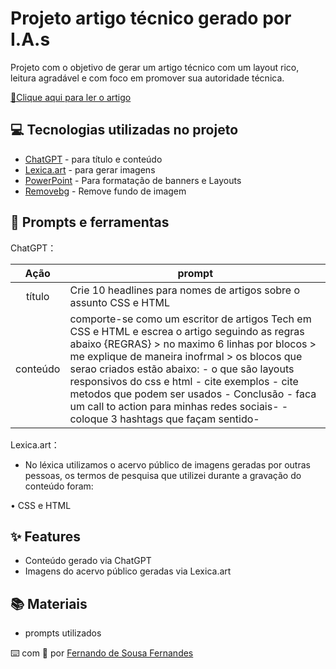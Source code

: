 # Projeto artigo técnico gerado por I.A.s

Projeto com o objetivo de gerar um artigo técnico com um layout rico, leitura agradável e com foco em promover sua autoridade técnica.

<a href="https://web.dio.me/articles/construindo-layouts-responsivos-com-html5-e-css3?back=%2Farticles&page=1&order=oldest" title="View PDF now"> 📕Clique aqui para ler o artigo</a>

## 💻 Tecnologias utilizadas no projeto

- [ChatGPT](https://chat.openai.com/) - para título e conteúdo
- [Lexica.art](https://lexica.art/) - para gerar imagens
- [PowerPoint](https://www.microsoft.com/en/microsoft-365/powerpoint) - Para formatação de banners e Layouts
- [Removebg](https://www.remove.bg/pt-br) - Remove fundo de imagem

## 📄 Prompts e ferramentas

ChatGPT：

|   Ação   | prompt                                                                                                                                                                                                                                                                         |
| :------: | ------------------------------------------------------------------------------------------------------------------------------------------------------------------------------------------------------------------------------------------------------------------------------ |
|  título  | Crie 10 headlines para nomes de artigos sobre o assunto CSS e HTML                                                                                                                                                                                                    |
| conteúdo | comporte-se como um escritor de artigos Tech em CSS e HTML e escrea o artigo seguindo as regras abaixo {REGRAS} > no maximo 6 linhas por blocos > me explique de maneira inofrmal > os blocos que serao criados estão abaixo: - o que são layouts responsivos do css e html - cite exemplos - cite metodos que podem ser usados - Conclusão - faca um call to action para minhas redes sociais- - coloque 3 hashtags que façam sentido- 

Lexica.art：

- No léxica utilizamos o acervo público de imagens geradas por outras pessoas, os termos de pesquisa que utilizei durante a gravação do conteúdo foram:

• CSS e HTML

## ✨ Features

- Conteúdo gerado via ChatGPT
- Imagens do acervo público geradas via Lexica.art

## 📚 Materiais

- prompts utilizados

⌨️ com 💜 por [Fernando de Sousa Fernandes](https://github.com/Fernandodesousafernandes)